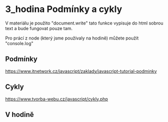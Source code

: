 # 3_hodina Podmínky a cykly

V materiálu je použito "document.write"
tato funkce vypisuje do html sobrou text a bude fungovat pouze tam.

Pro prácí z node (který jsme používaly na hodině) můžete použít "console.log"

## Podmínky

https://www.itnetwork.cz/javascript/zaklady/javascript-tutorial-podminky

## Cykly

https://www.tvorba-webu.cz/javascript/cykly.php


## V hodině


